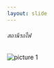 ```yaml
---
layout: slide
---
```

###### สถานีรถไฟ
![picture 1](https://user-images.githubusercontent.com/66320961/89296908-3ff56100-d68d-11ea-90c6-8ce3ac8035fe.jpg)
